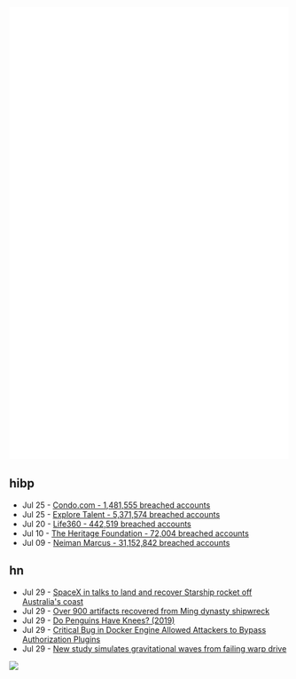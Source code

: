 ![Metrics](https://raw.githubusercontent.com/phixion/phixion/master/metrics.svg)

## hibp

<!--
for https://github.com/phixion/phixion/blob/main/.github/workflows/feeds.yml
-->
<!--START_SECTION:haveibeenpwnd-->
- Jul 25 - [Condo.com - 1,481,555 breached accounts](https://haveibeenpwned.com/PwnedWebsites#CondoCom)
- Jul 25 - [Explore Talent - 5,371,574 breached accounts](https://haveibeenpwned.com/PwnedWebsites#ExploreTalent)
- Jul 20 - [Life360 - 442,519 breached accounts](https://haveibeenpwned.com/PwnedWebsites#Life360)
- Jul 10 - [The Heritage Foundation - 72,004 breached accounts](https://haveibeenpwned.com/PwnedWebsites#TheHeritageFoundation)
- Jul 09 - [Neiman Marcus - 31,152,842 breached accounts](https://haveibeenpwned.com/PwnedWebsites#NeimanMarcus)
<!--END_SECTION:haveibeenpwnd-->

## hn

<!--
for https://github.com/phixion/phixion/blob/main/.github/workflows/feeds.yml
-->
<!--START_SECTION:hn-->
- Jul 29 - [SpaceX in talks to land and recover Starship rocket off Australia's coast](https://www.reuters.com/technology/space/spacex-talks-land-recover-starship-rocket-off-australias-coast-2024-07-29/)
- Jul 29 - [Over 900 artifacts recovered from Ming dynasty shipwreck](https://mymodernmet.com/ming-dynasty-shipwreck/)
- Jul 29 - [Do Penguins Have Knees? (2019)](https://www.penguinsinternational.org/do-penguins-have-knees-and-other-frequently-asked-questions/)
- Jul 29 - [Critical Bug in Docker Engine Allowed Attackers to Bypass Authorization Plugins](https://securityaffairs.com/166160/hacking/docker-engine-critical-flaw.html)
- Jul 29 - [New study simulates gravitational waves from failing warp drive](https://www.aei.mpg.de/1171367/what-no-one-has-seen-before-new-study-simulates-gravitational-waves-from-failing-warp-drive)
<!--END_SECTION:hn-->

<!--
for https://yhype.me
-->
![](https://hit.yhype.me/github/profile?user_id=13013670)
